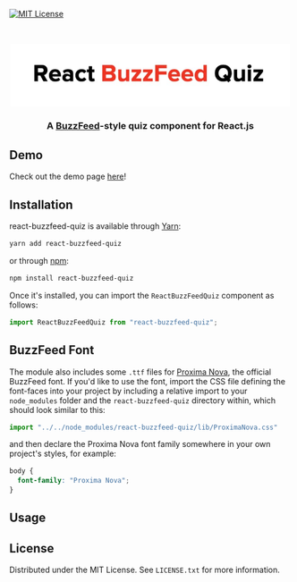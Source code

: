 [![MIT License][license-shield]][license-url]



<!-- PROJECT LOGO -->
<br />
<p align="center">
  <a href="https://github.com/amamenko/react-buzzfeed-quiz">
    <img src="images/ReactBuzzFeedQuizLogo.jpg" alt="Logo" width="500" />
  </a>
</p>
<h3 align="center">
  A <a href="https://www.buzzfeed.com">BuzzFeed</a>-style quiz component for React.js
  </>
  </>
  </>
  </>
  </h3>
  
  
## Demo

Check out the demo page [here](https://github.com/amamenko/react-buzzfeed-quiz)!

## Installation

react-buzzfeed-quiz is available through [Yarn](https://yarnpkg.com):

```bash
yarn add react-buzzfeed-quiz
```

or through [npm](https://www.npmjs.com):

```bash
npm install react-buzzfeed-quiz
```

Once it's installed, you can import the `ReactBuzzFeedQuiz` component as follows:

```js
import ReactBuzzFeedQuiz from "react-buzzfeed-quiz";
```

## BuzzFeed Font

The module also includes some `.ttf` files for [Proxima Nova](https://www.marksimonson.com/fonts/view/proxima-nova), the official BuzzFeed font. If you'd like to use the font, import the 
CSS file defining the font-faces into your project by including a relative import to your `node_modules` folder and the `react-buzzfeed-quiz` directory within, which should look similar to this:

```js
import "../../node_modules/react-buzzfeed-quiz/lib/ProximaNova.css"
```

and then declare the Proxima Nova font family somewhere in your own project's styles, for example:

```css
body {
  font-family: "Proxima Nova";
}
```

## Usage



<!-- LICENSE -->
## License

Distributed under the MIT License. See `LICENSE.txt` for more information.


<!-- MARKDOWN LINKS & IMAGES -->
<!-- https://www.markdownguide.org/basic-syntax/#reference-style-links -->
[license-shield]: https://img.shields.io/github/license/othneildrew/Best-README-Template.svg?style=for-the-badge
[license-url]: https://github.com/amamenko/react-buzzfeed-quiz/LICENSE.txt
